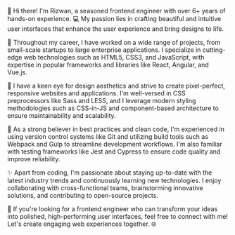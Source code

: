 👋 Hi there! I'm Rizwan, a seasoned frontend engineer with over 6+ years of hands-on experience. 💻 My passion lies in crafting beautiful and intuitive user interfaces that enhance the user experience and bring designs to life.

🚀 Throughout my career, I have worked on a wide range of projects, from small-scale startups to large enterprise applications. I specialize in cutting-edge web technologies such as HTML5, CSS3, and JavaScript, with expertise in popular frameworks and libraries like React, Angular, and Vue.js.

🎨 I have a keen eye for design aesthetics and strive to create pixel-perfect, responsive websites and applications. I'm well-versed in CSS preprocessors like Sass and LESS, and I leverage modern styling methodologies such as CSS-in-JS and component-based architecture to ensure maintainability and scalability.

🔧 As a strong believer in best practices and clean code, I'm experienced in using version control systems like Git and utilizing build tools such as Webpack and Gulp to streamline development workflows. I'm also familiar with testing frameworks like Jest and Cypress to ensure code quality and improve reliability.

✨ Apart from coding, I'm passionate about staying up-to-date with the latest industry trends and continuously learning new technologies. I enjoy collaborating with cross-functional teams, brainstorming innovative solutions, and contributing to open-source projects.

🌟 If you're looking for a frontend engineer who can transform your ideas into polished, high-performing user interfaces, feel free to connect with me! Let's create engaging web experiences together. 🌐
